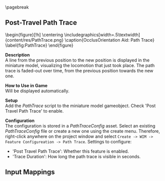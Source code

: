 
\pagebreak

## Post-Travel Path Trace
<!-- TODO: Better image -->

\begin{figure}[!h]
    \centering
    \includegraphics[width=.5\textwidth]{content/res/PathTrace.png}
    \caption{OcclusOrientation Aid: Path Trace}
    \label{fig:PathTrace}
\end{figure}

**Description**  
A line from the previous position to the new position is displayed in the miniature model, visualizing the locomotion that just took place. The path trace is faded-out over time, from the previous position towards the new one.

**How to Use in Game**  
Will be displayed automatically.

**Setup**  
Add the *PathTrace* script to the miniature model gameobject. Check 'Post Travel Path Trace' to enable.

**Configuration**  
The configuration is stored in a *PathTraceConfig* asset. Select an existing *PathTraceConfig* file or create a new one using the create menu. Therefore, right-click anywhere on the project window and select `Create -> WIM -> Feature Configureation -> Path Trace`. Settings to configure:

* 'Post Travel Path Trace': Whether this feature is enabled.
* 'Trace Duration': How long the path trace is visible in seconds.

**Input Mappings**  
 -